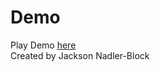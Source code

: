 # Demo
Play Demo [here](https://jnadler-block.github.io/FinalDemo/)  
Created by Jackson Nadler-Block